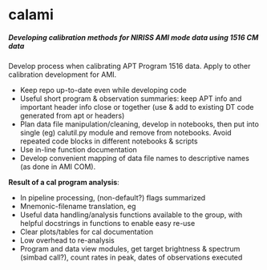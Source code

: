 # calami

##### Developing calibration methods for NIRISS AMI mode data using 1516 CM data

Develop process when calibrating APT Program 1516 data.  Apply to other calibration development for AMI.

* Keep repo up-to-date even while developing code
* Useful short program & observation summaries: keep APT info and important header info close or together (use & add to existing DT code generated from apt or headers)
* Plan data file manipulation/cleaning, develop in notebooks, then put into single (eg) calutil.py module and remove from notebooks.  Avoid repeated code blocks in different notebooks & scripts
* Use in-line function documentation
* Develop convenient mapping of data file names to descriptive names (as done in AMI COM). 

**Result of a cal program analysis**:  

* In pipeline processing, (non-default?) flags summarized
* Mnemonic-filename translation, eg  
* Useful data handling/analysis functions available to the group, with helpful docstrings in functions to enable easy re-use  
* Clear plots/tables for cal documentation
* Low overhead to re-analysis 
* Program and data view modules, get target brightness & spectrum (simbad call?), count rates in peak, dates of observations executed 
